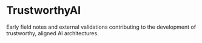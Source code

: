 # TrustworthyAI
Early field notes and external validations contributing to the development of trustworthy, aligned AI architectures.
